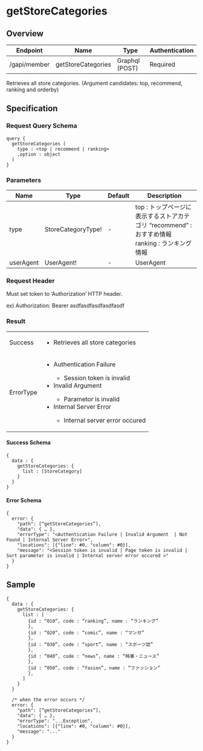# getStoreCategories

## Overview

| Endpoint | Name | Type | Authentication |
| --- | --- | --- | --- |
| /gapi/member | getStoreCategories | Graphql (POST) | Required |

Retrieves all store categories. \(Argument candidates: top, recommend, ranking and orderby\)

## Specification

### Request Query Schema

```text
query {
  getStoreCategories (
    type : <top | recommend | ranking>
    ,option : object
  )
}
```

### Parameters

| Name | Type | Default | Description |
| --- | --- | --- | --- |
| type | StoreCategoryType! | - | top : トップページに表示するストアカテゴリ   “recommend” : おすすめ情報   ranking : ランキング情報 |
| userAgent | UserAgent! | - | UserAgent |

### Request Header

Must set token to ‘Authorization’ HTTP header.

ex\) Authorization: Bearer asdfasdfasdfasdfasdf

### Result
<table>
<tr>
  <td>Success</td>
  <td><ul><li>  Retrieves all store categories </li></ul></td>
</tr>
<tr>
  <td>ErrorType</td>
  <td>
    <ul>
      <li>Authentication Failure</li>
      <ul>
        <li>Session token is invalid</li>
      </ul>
      <li>Invalid Argument</li>
      <ul>
        <li> Parametor is invalid</li>
      </ul>
      <li>Internal Server Error</li>
      <ul>
        <li>Internal server error occured</li>
      </ul>
    </ul>
  </td>
  </tr>
</table>

#### Success Schema

```text
{
  data : {
    getStoreCategories: {
      list : [StoreCategory]
    }
  }
}
```

#### Error Schema

```text
{
  error: {
    "path": [“getStoreCategories”],
    "data": { … },
    "errorType": "<Authentication Failure | Invalid Argument  | Not Found | Internal Server Error>",
    "locations": [{"line": #0, "column": #0}],
    "message": "<Session token is invalid | Page token is invalid | Sort parametor is invalid | Internal server error occured >"
  }
}
```

## Sample

```text
{
  data : {
    getStoreCategories: {
      list : [
        {id : “010”, code : “ranking”, name : “ランキング”
        }, 
        {id : “020”, code : “comic”, name : “マンガ”
        }, 
        {id : “030”, code : “sport”, name : “スポーツ誌”
        }, 
        {id : “040”, code : “news”, name : “時事・ニュース”
        }, 
        {id : “050”, code : “fasion”, name : “ファッション”
        }, 
      ]      
    }
  }

  /* when the error occurs */
  error: {
    "path": [“getStoreCategories”],
    "data": { … },
    "errorType": "...Exception",
    "locations": [{"line": #0, "column": #0}],
    "message": "..."
  }
}
```

